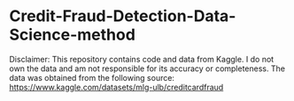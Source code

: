 # Credit-Fraud-Detection-Data-Science-method
Disclaimer:
This repository contains code and data from Kaggle. I do not own the data and am not responsible for its accuracy or completeness. The data was obtained from the following source: https://www.kaggle.com/datasets/mlg-ulb/creditcardfraud
